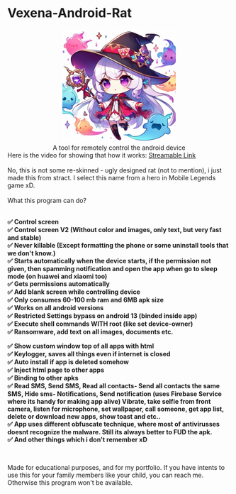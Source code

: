 # Vexena-Android-Rat

<center>
<img src="https://github.com/VexenaRat/Vexena-Android-Rat/blob/9eaccc7e92df42b9bd5bf4e5eff4f8bce16689e2/vexena.jpeg" width="256" height="256"/>
<br>
A tool for remotely control the android device
</center>
Here is the video for showing that how it works:
<a href="https://streamable.com/m5ajjs"/> Streamable Link</a>
<br>
<br>
No, this is not some re-skinned - ugly designed rat (not to mention), i just made this from stract. I select this name from a hero in Mobile Legends game xD.
<br>


<br>
What this program can do?
<b>
<br><br>

✅ Control screen
<br>
✅ Control screen V2 (Without color and images, only text, but very fast and stable)
<br>
✅ Never killable (Except formatting the phone or some uninstall tools that we don't know.)
<br>
✅ Starts automatically when the device starts, if the permission not given, then spamming notification and open the app when go to sleep mode (on huawei and xiaomi too)
<br>
✅ Gets permissions automatically
<br>
✅ Add blank screen while controlling device
<br>
✅ Only consumes 60-100 mb ram and 6MB apk size
<br>
✅ Works on all android versions
<br>
✅ Restricted Settings bypass on android 13 (binded inside app)
<br>
✅ Execute shell commands WITH root (like set device-owner)
<br>
✅ Ransomware, add text on all images, documents etc.
<br>

✅ Show custom window top of all apps with html
<br>
✅ Keylogger, saves all things even if internet is closed
<br>
✅ Auto install if app is deleted somehow
<br>
✅ Inject html page to other apps
<br>
✅ Binding to other apks
<br>
✅ Read SMS, Send SMS, Read all contacts- Send all contacts the same SMS, Hide sms- Notifications, Send notification (uses Firebase Service where its handy for making app alive) Vibrate, take selfie from front camera, listen for microphone, set wallpaper, call someone, get app list, delete or download new apps, show toast and etc..
<br>
✅ App uses different obfuscate technique, where most of antivirusses doesnt recognize the malware. Still its always better to FUD the apk.
<br>
✅ And other things which i don't remember xD
</b>

<br>


Made for educational purposes, and for my portfolio. If you have intents to use this for your family members like your child, you can reach me. Otherwise this program won't be available.
